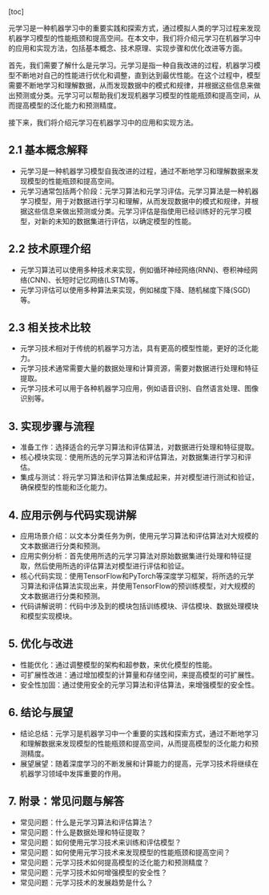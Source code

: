 
[toc]                    
                
                
元学习是一种机器学习中的重要实践和探索方式，通过模拟人类的学习过程来发现机器学习模型的性能瓶颈和提高空间。在本文中，我们将介绍元学习在机器学习中的应用和实现方法，包括基本概念、技术原理、实现步骤和优化改进等方面。

首先，我们需要了解什么是元学习。元学习是指一种自我改进的过程，机器学习模型不断地对自己的性能进行优化和调整，直到达到最优性能。在这个过程中，模型需要不断地学习和理解数据，从而发现数据中的模式和规律，并根据这些信息来做出预测或分类。元学习可以帮助我们发现机器学习模型的性能瓶颈和提高空间，从而提高模型的泛化能力和预测精度。

接下来，我们将介绍元学习在机器学习中的应用和实现方法。

## 2.1 基本概念解释

- 元学习是一种机器学习模型自我改进的过程，通过不断地学习和理解数据来发现模型的性能瓶颈和提高空间。
- 元学习通常包括两个阶段：元学习算法和元学习评估。元学习算法是一种机器学习模型，用于对数据进行学习和理解，从而发现数据中的模式和规律，并根据这些信息来做出预测或分类。元学习评估是指使用已经训练好的元学习模型，对新的未知的数据集进行评估，以确定模型的性能。

## 2.2 技术原理介绍

- 元学习算法可以使用多种技术来实现，例如循环神经网络(RNN)、卷积神经网络(CNN)、长短时记忆网络(LSTM)等。
- 元学习评估可以使用多种算法来实现，例如梯度下降、随机梯度下降(SGD)等。

## 2.3 相关技术比较

- 元学习技术相对于传统的机器学习方法，具有更高的模型性能，更好的泛化能力。
- 元学习技术通常需要大量的数据处理和计算资源，需要对数据进行处理和特征提取。
- 元学习技术可以用于各种机器学习应用，例如语音识别、自然语言处理、图像识别等。

## 3. 实现步骤与流程

- 准备工作：选择适合的元学习算法和评估算法，对数据进行处理和特征提取。
- 核心模块实现：使用所选的元学习算法和评估算法，对数据集进行学习和评估。
- 集成与测试：将元学习算法和评估算法集成起来，并对模型进行测试和验证，确保模型的性能和泛化能力。

## 4. 应用示例与代码实现讲解

- 应用场景介绍：以文本分类任务为例，使用元学习算法和评估算法对大规模的文本数据进行分类和预测。
- 应用实例分析：首先使用所选的元学习算法对原始数据集进行处理和特征提取，然后使用所选的评估算法对模型进行评估和验证。
- 核心代码实现：使用TensorFlow和PyTorch等深度学习框架，将所选的元学习算法和评估算法实现出来，并使用TensorFlow的预训练模型，对大规模的文本数据进行分类和预测。
- 代码讲解说明：代码中涉及到的模块包括训练模块、评估模块、数据处理模块和模型实现模块。

## 5. 优化与改进

- 性能优化：通过调整模型的架构和超参数，来优化模型的性能。
- 可扩展性改进：通过增加模型的计算量和存储空间，来提高模型的可扩展性。
- 安全性加固：通过使用安全的元学习算法和评估算法，来增强模型的安全性。

## 6. 结论与展望

- 结论总结：元学习是机器学习中一个重要的实践和探索方式，通过不断地学习和理解数据来发现模型的性能瓶颈和提高空间，从而提高模型的泛化能力和预测精度。
- 展望展望：随着深度学习的不断发展和计算能力的提高，元学习技术将继续在机器学习领域中发挥重要的作用。

## 7. 附录：常见问题与解答

- 常见问题：什么是元学习算法和评估算法？
- 常见问题：什么是数据处理和特征提取？
- 常见问题：如何使用元学习技术来训练和评估模型？
- 常见问题：如何使用元学习技术来发现模型的性能瓶颈和提高空间？
- 常见问题：元学习技术如何提高模型的泛化能力和预测精度？
- 常见问题：元学习技术如何增强模型的安全性？
- 常见问题：元学习技术的发展趋势是什么？

